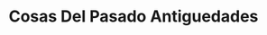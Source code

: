 ---
title: "Cosas Del Pasado Antiguedades"
url: /luque/cosas-del-pasado-antiguedades/
shop: antigüedades
---